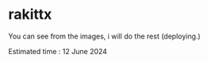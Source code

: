 # rakittx

You can see from the images, i will do the rest (deploying.)

Estimated time : 12 June 2024
